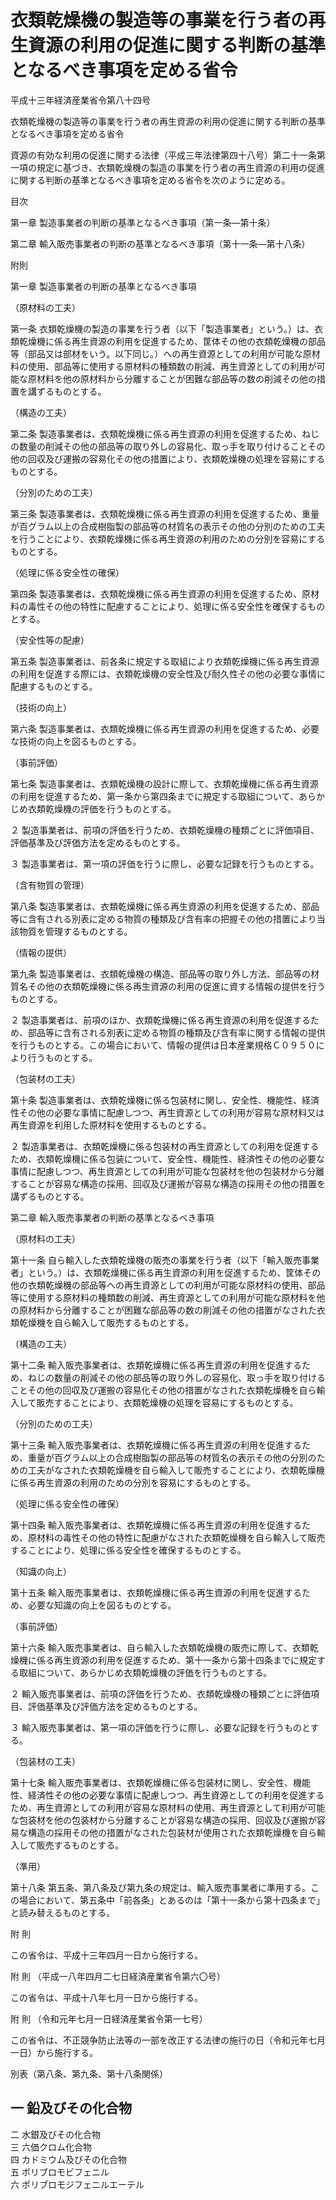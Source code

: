 # 衣類乾燥機の製造等の事業を行う者の再生資源の利用の促進に関する判断の基準となるべき事項を定める省令

平成十三年経済産業省令第八十四号

衣類乾燥機の製造等の事業を行う者の再生資源の利用の促進に関する判断の基準となるべき事項を定める省令

資源の有効な利用の促進に関する法律（平成三年法律第四十八号）第二十一条第一項の規定に基づき、衣類乾燥機の製造の事業を行う者の再生資源の利用の促進に関する判断の基準となるべき事項を定める省令を次のように定める。

目次

第一章 製造事業者の判断の基準となるべき事項（第一条―第十条）

第二章 輸入販売事業者の判断の基準となるべき事項（第十一条―第十八条）

附則

第一章 製造事業者の判断の基準となるべき事項

（原材料の工夫）

第一条 衣類乾燥機の製造の事業を行う者（以下「製造事業者」という。）は、衣類乾燥機に係る再生資源の利用を促進するため、筐体その他の衣類乾燥機の部品等（部品又は部材をいう。以下同じ。）への再生資源としての利用が可能な原材料の使用、部品等に使用する原材料の種類数の削減、再生資源としての利用が可能な原材料を他の原材料から分離することが困難な部品等の数の削減その他の措置を講ずるものとする。

（構造の工夫）

第二条 製造事業者は、衣類乾燥機に係る再生資源の利用を促進するため、ねじの数量の削減その他の部品等の取り外しの容易化、取っ手を取り付けることその他の回収及び運搬の容易化その他の措置により、衣類乾燥機の処理を容易にするものとする。

（分別のための工夫）

第三条 製造事業者は、衣類乾燥機に係る再生資源の利用を促進するため、重量が百グラム以上の合成樹脂製の部品等の材質名の表示その他の分別のための工夫を行うことにより、衣類乾燥機に係る再生資源の利用のための分別を容易にするものとする。

（処理に係る安全性の確保）

第四条 製造事業者は、衣類乾燥機に係る再生資源の利用を促進するため、原材料の毒性その他の特性に配慮することにより、処理に係る安全性を確保するものとする。

（安全性等の配慮）

第五条 製造事業者は、前各条に規定する取組により衣類乾燥機に係る再生資源の利用を促進する際には、衣類乾燥機の安全性及び耐久性その他の必要な事情に配慮するものとする。

（技術の向上）

第六条 製造事業者は、衣類乾燥機に係る再生資源の利用を促進するため、必要な技術の向上を図るものとする。

（事前評価）

第七条 製造事業者は、衣類乾燥機の設計に際して、衣類乾燥機に係る再生資源の利用を促進するため、第一条から第四条までに規定する取組について、あらかじめ衣類乾燥機の評価を行うものとする。

２ 製造事業者は、前項の評価を行うため、衣類乾燥機の種類ごとに評価項目、評価基準及び評価方法を定めるものとする。

３ 製造事業者は、第一項の評価を行うに際し、必要な記録を行うものとする。

（含有物質の管理）

第八条 製造事業者は、衣類乾燥機に係る再生資源の利用を促進するため、部品等に含有される別表に定める物質の種類及び含有率の把握その他の措置により当該物質を管理するものとする。

（情報の提供）

第九条 製造事業者は、衣類乾燥機の構造、部品等の取り外し方法、部品等の材質名その他の衣類乾燥機に係る再生資源の利用の促進に資する情報の提供を行うものとする。

２ 製造事業者は、前項のほか、衣類乾燥機に係る再生資源の利用を促進するため、部品等に含有される別表に定める物質の種類及び含有率に関する情報の提供を行うものとする。この場合において、情報の提供は日本産業規格Ｃ０９５０により行うものとする。

（包装材の工夫）

第十条 製造事業者は、衣類乾燥機に係る包装材に関し、安全性、機能性、経済性その他の必要な事情に配慮しつつ、再生資源としての利用が容易な原材料又は再生資源を利用した原材料を使用するものとする。

２ 製造事業者は、衣類乾燥機に係る包装材の再生資源としての利用を促進するため、衣類乾燥機に係る包装について、安全性、機能性、経済性その他の必要な事情に配慮しつつ、再生資源としての利用が可能な包装材を他の包装材から分離することが容易な構造の採用、回収及び運搬が容易な構造の採用その他の措置を講ずるものとする。

第二章 輸入販売事業者の判断の基準となるべき事項

（原材料の工夫）

第十一条 自ら輸入した衣類乾燥機の販売の事業を行う者（以下「輸入販売事業者」という。）は、衣類乾燥機に係る再生資源の利用を促進するため、筐体その他の衣類乾燥機の部品等への再生資源としての利用が可能な原材料の使用、部品等に使用する原材料の種類数の削減、再生資源としての利用が可能な原材料を他の原材料から分離することが困難な部品等の数の削減その他の措置がなされた衣類乾燥機を自ら輸入して販売するものとする。

（構造の工夫）

第十二条 輸入販売事業者は、衣類乾燥機に係る再生資源の利用を促進するため、ねじの数量の削減その他の部品等の取り外しの容易化、取っ手を取り付けることその他の回収及び運搬の容易化その他の措置がなされた衣類乾燥機を自ら輸入して販売することにより、衣類乾燥機の処理を容易にするものとする。

（分別のための工夫）

第十三条 輸入販売事業者は、衣類乾燥機に係る再生資源の利用を促進するため、重量が百グラム以上の合成樹脂製の部品等の材質名の表示その他の分別のための工夫がなされた衣類乾燥機を自ら輸入して販売することにより、衣類乾燥機に係る再生資源の利用のための分別を容易にするものとする。

（処理に係る安全性の確保）

第十四条 輸入販売事業者は、衣類乾燥機に係る再生資源の利用を促進するため、原材料の毒性その他の特性に配慮がなされた衣類乾燥機を自ら輸入して販売することにより、処理に係る安全性を確保するものとする。

（知識の向上）

第十五条 輸入販売事業者は、衣類乾燥機に係る再生資源の利用を促進するため、必要な知識の向上を図るものとする。

（事前評価）

第十六条 輸入販売事業者は、自ら輸入した衣類乾燥機の販売に際して、衣類乾燥機に係る再生資源の利用を促進するため、第十一条から第十四条までに規定する取組について、あらかじめ衣類乾燥機の評価を行うものとする。

２ 輸入販売事業者は、前項の評価を行うため、衣類乾燥機の種類ごとに評価項目、評価基準及び評価方法を定めるものとする。

３ 輸入販売事業者は、第一項の評価を行うに際し、必要な記録を行うものとする。

（包装材の工夫）

第十七条 輸入販売事業者は、衣類乾燥機に係る包装材に関し、安全性、機能性、経済性その他の必要な事情に配慮しつつ、再生資源としての利用を促進するため、再生資源としての利用が容易な原材料の使用、再生資源として利用が可能な包装材を他の包装材から分離することが容易な構造の採用、回収及び運搬が容易な構造の採用その他の措置がなされた包装材が使用された衣類乾燥機を自ら輸入して販売するものとする。

（準用）

第十八条 第五条、第八条及び第九条の規定は、輸入販売事業者に準用する。この場合において、第五条中「前各条」とあるのは「第十一条から第十四条まで」と読み替えるものとする。

附 則

この省令は、平成十三年四月一日から施行する。

附 則 （平成一八年四月二七日経済産業省令第六〇号）

この省令は、平成十八年七月一日から施行する。

附 則 （令和元年七月一日経済産業省令第一七号）

この省令は、不正競争防止法等の一部を改正する法律の施行の日（令和元年七月一日）から施行する。

別表（第八条、第九条、第十八条関係）

一 鉛及びその化合物  
---  
二 水銀及びその化合物  
三 六価クロム化合物  
四 カドミウム及びその化合物  
五 ポリブロモビフェニル  
六 ポリブロモジフェニルエーテル
